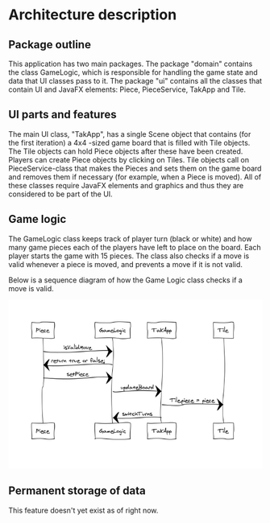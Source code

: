 # Architecture description

## Package outline 

This application has two main packages. The package "domain" contains the class GameLogic, which is responsible for handling the game state and data that UI classes pass to it. The package "ui" contains all the classes that contain UI and JavaFX elements: Piece, PieceService, TakApp and Tile.

## UI parts and features

The main UI class, "TakApp", has a single Scene object that contains (for the first iteration) a 4x4 -sized game board that is filled with Tile objects. The Tile objects can hold Piece objects after these have been created. Players can create Piece objects by clicking on Tiles. Tile objects call on PieceService-class that makes the Pieces and sets them on the game board and removes them if necessary (for example, when a Piece is moved). All of these classes require JavaFX elements and graphics and thus they are considered to be part of the UI.

## Game logic

The GameLogic class keeps track of player turn (black or white) and how many game pieces each of the players have left to place on the board. Each player starts the game with 15 pieces. The class also checks if a move is valid whenever a piece is moved, and prevents a move if it is not valid.

Below is a sequence diagram of how the Game Logic class checks if a move is valid.

![Sequence](https://github.com/uradora/OT-Tak-Game/blob/master/documentation/Screenshot_2019-12-03%20Untitled.png)

## Permanent storage of data

This feature doesn't yet exist as of right now.
